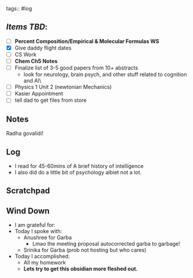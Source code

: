 tags:: #log 

## *Items TBD*:
- [ ]  **Percent Composition/Empirical & Molecular Formulas WS**
- [x] Give daddy flight dates
- [ ] CS Work
- [ ] **Chem Ch5 Notes**
- [ ] Finalize list of 3-5 good papers from 10+ abstracts
	- look for neurology, brain psych, and other stuff related to cognition and AI\
- [ ] Physics 1 Unit 2 (newtonian Mechanics)
- [ ] Kasier Appointment
- [ ] tell dad to get files from store
## Notes
Radha govalidi!
## Log
- I read for 45-60mins of A brief history of intelligence
- I also did do a little bit of psychology albiet not a lot.
## Scratchpad
## Wind Down
- I am grateful for:
- Today I spoke with:
	- Anushree for Garba
		- Lmao the meeting proposal autocorrected garba to garbage!
	- Srinika for Garba (prob not hosting but who cares)
- Today I accomplished:
	- All my homework
	- **Lets try to get this obsidian more fleshed out.**